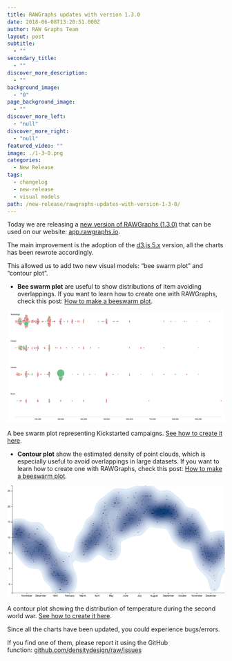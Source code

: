 ```yaml
---
title: RAWGraphs updates with version 1.3.0
date: 2018-06-08T13:20:51.000Z
author: RAW Graphs Team
layout: post
subtitle:
  - ""
secondary_title:
  - ""
discover_more_description:
  - ""
background_image:
  - "0"
page_background_image:
  - ""
discover_more_left:
  - "null"
discover_more_right:
  - "null"
featured_video: ""
image: ./1-3-0.png
categories:
  - New Release
tags:
  - changelog
  - new-release
  - visual models
path: /new-release/rawgraphs-updates-with-version-1-3-0/
---
```


Today we are releasing a [new version of RAWGraphs (1.3.0)](https://github.com/densitydesign/raw/releases/tag/v1.3.0) that can be used on our website: [app.rawgraphs.io](http://app.rawgraphs.io/).

The main improvement is the adoption of the [d3.js 5.x](https://github.com/d3/d3/blob/master/CHANGES.md) version, all the charts has been rewrote accordingly.

This allowed us to add two new visual models: &#8220;bee swarm plot&#8221; and &#8220;contour plot&#8221;.

- **Bee swarm plot** are useful to show distributions of item avoiding overlappings. If you want to learn how to create one with RAWGraphs, check this post: [How to make a beeswarm plot](https://rawgraphs.io/learning/how-to-make-a-beeswarm-plot/).

![](./beeswarm-cover-783x400.png)

<p class="wp-caption-text">
    A bee swarm plot representing Kickstarted campaigns. <a href="https://rawgraphs.io/learning/how-to-make-a-beeswarm-plot/">See how to create it here</a>.
</p>

- **Contour plot** show the estimated density of point clouds, which is especially useful to avoid overlappings in large datasets. If you want to learn how to create one with RAWGraphs, check this post: [How to make a beeswarm plot](https://rawgraphs.io/learning/how-to-make-a-contour-plot/).

![](./contourplot-cover-778x400.png)

A contour plot showing the distribution of temperature during the second world war. [See how to create it here](https://rawgraphs.io/learning/how-to-make-a-contour-plot/).

Since all the charts have been updated, you could experience bugs/errors.

If you find one of them, please report it using the GitHub function: [github.com/densitydesign/raw/issues](https://github.com/densitydesign/raw/issues)
